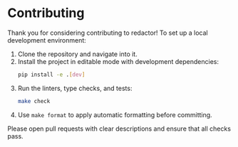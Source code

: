 # Contributing

Thank you for considering contributing to redactor! To set up a local development environment:

1. Clone the repository and navigate into it.
2. Install the project in editable mode with development dependencies:
   ```bash
   pip install -e .[dev]
   ```
3. Run the linters, type checks, and tests:
   ```bash
   make check
   ```
4. Use `make format` to apply automatic formatting before committing.

Please open pull requests with clear descriptions and ensure that all checks pass.
